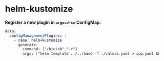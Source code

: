 # helm-kustomize

**Register a new plugin in `argocd-cm` ConfigMap.**

```yaml
data:
  configManagementPlugins: |
    - name: helm+kustomize
      generate: 
        command: ["/bin/sh","-c"]
        args: ["helm template ../../base -f ./values.yaml > app.yaml && kustomize build"]
```